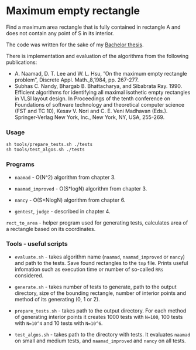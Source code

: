 # Maximum empty rectangle
Find a maximum area rectangle that is fully contained in rectangle A and does not contain any point of S in its interior.

The code was written for the sake of my [Bachelor thesis](thesis.pdf).

There is implementation and evaluation of the algorithms from the following publications:
* A. Naamad, D. T. Lee and W. L. Hsu, ”On the maximum empty rectangle problem”, Discrete Appl. Math.,8,1984, pp. 267-277.
* Subhas C. Nandy, Bhargab B. Bhattacharya, and Sibabrata Ray. 1990. Efficient algorithms for identifying all maximal isothetic empty rectangles in VLSI layout design. In Proceedings of the tenth conference on Foundations of software technology and theoretical computer science (FST and TC 10), Kesav V. Nori and C. E. Veni Madhavan (Eds.). Springer-Verlag New York, Inc., New York, NY, USA, 255-269.

### Usage
```
sh tools/prepare_tests.sh ./tests
sh tools/test_algos.sh ./tests
```
### Programs
* `naamad` - O(N^2) algorithm from chapter 3.

* `naamad_improved` - O(S*logN) algorithm from chapter 3.

* `nancy` - O(S+NlogN) algorithm from chapter 6.

* `gentest`, `judge` - described in chapter 4.

`rect_to_area` - helper program used for generating tests, calculates area of a rectangle based on its coordinates.

### Tools - useful scripts

* `evaluate.sh` - takes algorithm name (`naamad`, `naamad_improved` or `nancy`) and path to the tests. Save found rectangles to the `tmp` file. Prints useful infomation such as execution time or number of so-called `RRs` considered.

* `generate.sh` - takes number of tests to generate, path to the output directory, size of the bounding rectangle, number of interior points and method of its generating (0, 1 or 2).

* `prepare_tests.sh` - takes path to the output directory. For each method of generating interior points it creates 1000 tests with `N=100`, 100 tests with `N=10^4` and 10 tests with `N=10^6`.

* `test_algos.sh` - takes path to the directory with tests. It evaluates `naamad` on small and medium tests, and `naamad_improved` and `nancy` on all tests.
